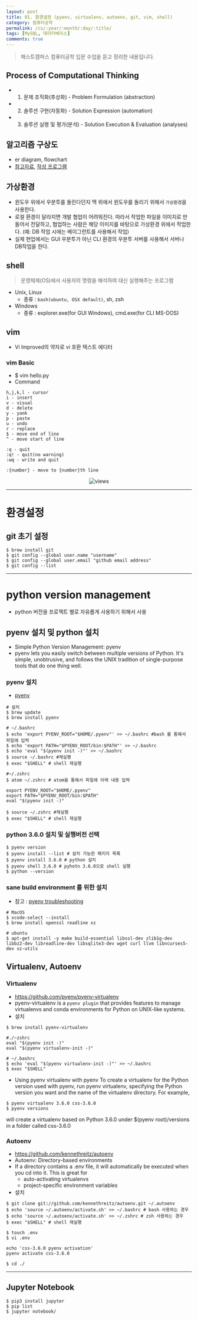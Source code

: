 ```yaml
---
layout: post
title: 01. 환경설정 (pyenv, virtualenv, autoenv, git, vim, shell)
category: 컴퓨터공학
permalink: /cs/:year/:month/:day/:title/
tags: [MySQL, 데이터베이스]
comments: true
---
```

> 패스트캠퍼스 컴퓨터공학 입문 수업을 듣고 정리한 내용입니다.

## Process of Computational Thinking
- 1) 문제 조직화(추상화) - Problem Formulation (abstraction)
- 2) 솔루션 구현(자동화) - Solution Expression (automation)
- 3) 솔루션 실행 및 평가(분석) - Solution Execution & Evaluation (analyses)

## 알고리즘 구상도
- er diagram, flowchart
- [참고자료](http://codingisgame.tistory.com/10), [작성 프로그램](https://www.draw.io/)

## 가상환경
- 윈도우 위에서 우분투를 돌린다던지 맥 위에서 윈도우를 돌리기 위해서 `가상환경`을 사용한다.
- 로컬 환경이 달라지면 개발 협업이 어려워진다. 따라서 작업한 파일을 이미지로 만들어서 전달하고, 협업하는 사람은 해당 이미지를 바탕으로 가상환경 위에서 작업한다. (예: DB 작업 시에는 베이그런트를 사용해서 작업)
- 실제 현업에서는 GUI 우분투가 아닌 CLI 환경의 우분투 서버를 사용해서 서버나 DB작업을 한다.

## shell
> 운영체제(OS)에서 사용자의 명령을 해석하여 대신 실행해주는 프로그램

- Unix, Linux
  - 종류 : `bash(ubuntu, OSX default)`, sh, zsh
- Windows
  - 종류 : explorer.exe(for GUI Windows), cmd.exe(for CLI MS-DOS)

## vim
- Vi Improved의 약자로 vi 호환 텍스트 에디터

### vim Basic
- $ vim hello.py
- Command

```
h,j,k,l - cursor
i - insert
v - visual
d - delete
y - yank
p - paste
u - undo
r - replace
$ - move end of line
^ - move start of line

:q - quit
:q! - quit(no warning)
:wq - write and quit

:{number} - move to {number}th line
```
<center>
 <figure>
 <img src="/assets/post-img/etc/vi-cheat.png" alt="views">
 <figcaption></figcaption>
 </figure>
 </center>

---
# 환경설정

## git 초기 설정
```shell
$ brew install git
$ git config --global user.name "username"
$ git config --global user.email "github email address"
$ git config --list
```
---

# python version management
- python 버전을 프로젝트 별로 자유롭게 사용하기 위해서 사용


## pyenv 설치 및 python 설치
- Simple Python Version Management: pyenv
- pyenv lets you easily switch between multiple versions of Python. It's simple, unobtrusive, and follows the UNIX tradition of single-purpose tools that do one thing well.

### pyenv 설치
- [pyenv](https://github.com/pyenv/pyenv#homebrew-on-mac-os-x)


```shell
# 설치
$ brew update
$ brew install pyenv

# ~/.bashrc
$ echo 'export PYENV_ROOT="$HOME/.pyenv"' >> ~/.bashrc #bash 를 통해서 파일에 입력
$ echo 'export PATH="$PYENV_ROOT/bin:$PATH"' >> ~/.bashrc
$ echo 'eval "$(pyenv init -)"' >> ~/.bashrc
$ source ~/.bashrc #재실행
$ exec "$SHELL" # shell 재실행

#~/.zshrc
$ atom ~/.zshrc # atom을 통해서 파일에 아래 내용 입력

export PYENV_ROOT="$HOME/.pyenv"
export PATH="$PYENV_ROOT/bin:$PATH"
eval "$(pyenv init -)"

$ source ~/.zshrc #재실행
$ exec "$SHELL" # shell 재실행
```
### python 3.6.0 설치 및 실행버전 선택

```shell
$ pyenv version
$ pyenv install --list # 설치 가능한 패키지 목록
$ pyenv install 3.6.0 # python 설치
$ pyenv shell 3.6.0 # pyhotn 3.6.0으로 shell 실행
$ python --version
```

### sane build environment 를 위한 설치
- 참고 : [pyenv troubleshooting](https://github.com/pyenv/pyenv/wiki)

```shell
# MacOS
$ xcode-select --install
$ brew install openssl readline xz
```

```shell
# ubuntu
$ apt-get install -y make build-essential libssl-dev zlib1g-dev libbz2-dev libreadline-dev libsqlite3-dev wget curl llvm libncurses5-dev xz-utils
```

## Virtualenv, Autoenv

### Virtualenv
- <https://github.com/pyenv/pyenv-virtualenv>
- pyenv-virtualenv is a `pyenv plugin` that provides features to manage virtualenvs and conda environments for Python on UNIX-like systems.
- 설치

```shell
$ brew install pyenv-virtualenv

#./~zshrc
eval "$(pyenv init -)"
eval "$(pyenv virtualenv-init -)"

# ~/.bashrc
$ echo 'eval "$(pyenv virtualenv-init -)"' >> ~/.bashrc
$ exec "$SHELL"

```

- Using pyenv virtualenv with pyenv
To create a virtualenv for the Python version used with pyenv, run pyenv virtualenv, specifying the Python version you want and the name of the virtualenv directory. For example,

```shell
$ pyenv virtualenv 3.6.0 css-3.6.0
$ pyenv versions
```

will create a virtualenv based on Python 3.6.0 under $(pyenv root)/versions in a folder called css-3.6.0

### Autoenv
- <https://github.com/kennethreitz/autoenv>
- Autoenv: Directory-based environments
- If a directory contains a .env file, it will automatically be executed when you cd into it. This is great for
  - auto-activating virtualenvs
  - project-specific environment variables
- 설치

```shell
$ git clone git://github.com/kennethreitz/autoenv.git ~/.autoenv
$ echo 'source ~/.autoenv/activate.sh' >> ~/.bashrc # bash 사용하는 경우
$ echo 'source ~/.autoenv/activate.sh' >> ~/.zshrc # zsh 사용하는 경우
$ exec "$SHELL" # shell 재실행
```

```shell
$ touch .env
$ vi .env

echo 'css-3.6.0 pyenv activation'
pyenv activate css-3.6.0

$ cd ./
```
---
## Jupyter Notebook

```shell
$ pip3 install jupyter
$ pip list
$ jupyter notebook/
```
